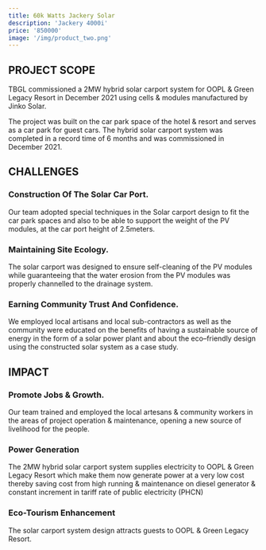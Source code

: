 ```yaml
---
title: 60k Watts Jackery Solar
description: 'Jackery 4000i'
price: '850000'
image: '/img/product_two.png'
---
```


  ## PROJECT SCOPE

  TBGL commissioned a 2MW hybrid solar carport system for OOPL & Green Legacy Resort in December 2021 using cells & modules manufactured by Jinko Solar. 
  
  The project was built on the car park space of the hotel & resort and serves as a car park for guest cars. 
  The hybrid solar carport system was completed in a record time of 6 months and was commissioned in December 2021.

  ## CHALLENGES

  ### Construction Of The Solar Car Port.  

  Our team adopted special techniques in the Solar carport design to fit the car park spaces and also to be able to support the weight of the PV modules, at the car port height of 2.5meters. 

  ### Maintaining Site Ecology. 

  The solar carport was designed to ensure self-cleaning of the PV modules while guaranteeing that the water erosion from the PV modules was properly channelled to the drainage system. 

  ### Earning Community Trust And Confidence. 

  We employed local artisans and local sub-contractors as well as the community were educated on the benefits of having a sustainable source of energy in the form of a solar power plant and about the eco–friendly design using the constructed solar system as a case study.

  ## IMPACT

  ### Promote Jobs & Growth. 

  Our team trained and employed the local artesans & community workers in the areas of project operation & maintenance, opening a new source of livelihood for the people. 
  
  ### Power Generation

  The 2MW hybrid solar carport system supplies electricity to OOPL & Green Legacy Resort which make them now generate power at a very low cost thereby saving cost from high running & maintenance on diesel generator & constant increment in tariff rate of public electricity (PHCN)
  
  ### Eco-Tourism Enhancement
  
  The solar carport system design attracts guests to OOPL & Green Legacy Resort.